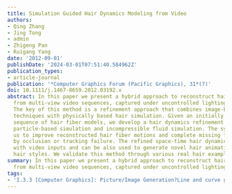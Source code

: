 ```yaml
---
title: Simulation Guided Hair Dynamics Modeling from Video
authors:
- Qing Zhang
- Jing Tong
- admin
- Zhigeng Pan
- Ruigang Yang
date: '2012-09-01'
publishDate: '2024-03-01T07:51:40.584962Z'
publication_types:
- article-journal
publication: '*Computer Graphics Forum (Pacific Graphics), 31*(7)'
doi: 10.1111/j.1467-8659.2012.03192.x
abstract: In this paper we present a hybrid approach to reconstruct hair dynamics
  from multi-view video sequences, captured under uncontrolled lighting conditions.
  The key of this method is a refinement approach that combines image-based reconstruction
  techniques with physically based hair simulation. Given an initially reconstructed
  sequence of hair fiber models, we develop a hair dynamics refinement system using
  particle-based simulation and incompressible fluid simulation. The system allows
  us to improve reconstructed hair fiber motions and complete missing fibers caused
  by occlusion or tracking failure. The refined space-time hair dynamics are consistent
  with video inputs and can be also used to generate novel hair animations of different
  hair styles. We validate this method through various real hair examples.
summary: In this paper we present a hybrid approach to reconstruct hair dynamics
  from multi-view video sequences, captured under uncontrolled lighting conditions.  
tags:
- 'I.3.3 [Computer Graphics]: Picture/Image Generation?Line and curve generation'
---
```

